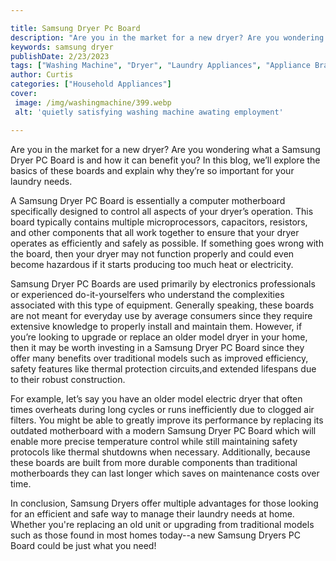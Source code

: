 ```yaml
---

title: Samsung Dryer Pc Board
description: "Are you in the market for a new dryer? Are you wondering what a Samsung Dryer PC Board is and how it can benefit you? In this blog...lets find out"
keywords: samsung dryer
publishDate: 2/23/2023
tags: ["Washing Machine", "Dryer", "Laundry Appliances", "Appliance Brand"]
author: Curtis
categories: ["Household Appliances"]
cover: 
 image: /img/washingmachine/399.webp
 alt: 'quietly satisfying washing machine awating employment'

---
```


Are you in the market for a new dryer? Are you wondering what a Samsung Dryer PC Board is and how it can benefit you? In this blog, we’ll explore the basics of these boards and explain why they’re so important for your laundry needs. 

A Samsung Dryer PC Board is essentially a computer motherboard specifically designed to control all aspects of your dryer’s operation. This board typically contains multiple microprocessors, capacitors, resistors, and other components that all work together to ensure that your dryer operates as efficiently and safely as possible. If something goes wrong with the board, then your dryer may not function properly and could even become hazardous if it starts producing too much heat or electricity. 

Samsung Dryer PC Boards are used primarily by electronics professionals or experienced do-it-yourselfers who understand the complexities associated with this type of equipment. Generally speaking, these boards are not meant for everyday use by average consumers since they require extensive knowledge to properly install and maintain them. However, if you’re looking to upgrade or replace an older model dryer in your home, then it may be worth investing in a Samsung Dryer PC Board since they offer many benefits over traditional models such as improved efficiency, safety features like thermal protection circuits,and extended lifespans due to their robust construction. 

For example, let’s say you have an older model electric dryer that often times overheats during long cycles or runs inefficiently due to clogged air filters. You might be able to greatly improve its performance by replacing its outdated motherboard with a modern Samsung Dryer PC Board which will enable more precise temperature control while still maintaining safety protocols like thermal shutdowns when necessary. Additionally, because these boards are built from more durable components than traditional motherboards they can last longer which saves on maintenance costs over time. 

In conclusion, Samsung Dryers offer multiple advantages for those looking for an efficient and safe way to manage their laundry needs at home. Whether you're replacing an old unit or upgrading from traditional models such as those found in most homes today--a new Samsung Dryers PC Board could be just what you need!
